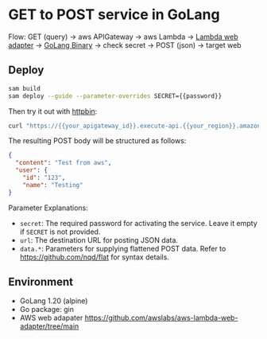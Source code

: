 # GET to POST service in GoLang

Flow: GET (query) -> aws APIGateway -> aws Lambda -> [Lambda web adapter](https://github.com/awslabs/aws-lambda-web-adapter/tree/main) -> [GoLang Binary](./app) -> check secret -> POST (json) -> target web


## Deploy

``` bash
sam build
sam deploy --guide --parameter-overrides SECRET={{password}}
```

Then try it out with [httpbin](https://github.com/postmanlabs/httpbin):

``` bash
curl "https://{{your_apigateway_id}}.execute-api.{{your_region}}.amazonaws.com/get2post?secret={{password}}&url=https://httpbin.org/post&data.content=Test%20from%20aws&data.user.name=Testing&data.user.id=123"
```

The resulting POST body will be structured as follows:
``` json
{
  "content": "Test from aws",
  "user": {
    "id": "123",
    "name": "Testing"
}
```

Parameter Explanations:
* `secret`: The required password for activating the service. Leave it empty if `SECRET` is not provided.
* `url`: The destination URL for posting JSON data.
* `data.*`: Parameters for supplying flattened POST data. Refer to https://github.com/nqd/flat for syntax details.



## Environment
* GoLang 1.20 (alpine)
* Go package: gin
* AWS web adapater https://github.com/awslabs/aws-lambda-web-adapter/tree/main